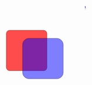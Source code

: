 <marquee style='width: 50%; color: blue;'><b>Whee!</b></marquee>

<svg xmlns="http://www.w3.org/2000/svg" viewBox="0 0 450 400" width="200" height="200">
  <rect x="80" y="60" width="250" height="250" rx="20" style="fill:red; stroke:black; fill-opacity:0.7" />
  <rect x="180" y="110" width="250" height="250" rx="40" style="fill:blue; stroke:black; fill-opacity:0.5;" />
</svg>
